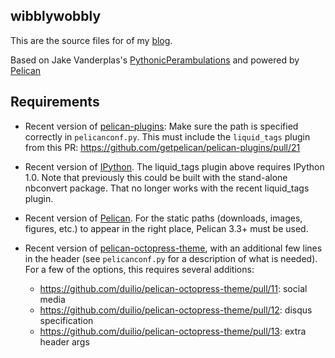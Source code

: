 wibblywobbly
------------

This are the source files for of my [blog](http://dharhas.github.io/).

Based on Jake Vanderplas's [PythonicPerambulations](https://github.com/jakevdp/PythonicPerambulations) 
and powered by [Pelican](http://blog.getpelican.com/)

Requirements
------------
- Recent version of
  [pelican-plugins](http://github.com/getpelican/pelican-plugins):
  Make sure the path is specified correctly in ``pelicanconf.py``.
  This must include the ``liquid_tags`` plugin from this PR:
  https://github.com/getpelican/pelican-plugins/pull/21

- Recent version of [IPython](http://github.com/ipython/ipython).  The
  liquid_tags plugin above requires IPython 1.0.  Note that previously
  this could be built with the stand-alone nbconvert package.  That
  no longer works with the recent liquid_tags plugin.

- Recent version of [Pelican](http://github.com/getpelican/pelican).  For
  the static paths (downloads, images, figures, etc.) to appear in the right
  place, Pelican 3.3+ must be used.

- Recent version of
  [pelican-octopress-theme](https://github.com/duilio/pelican-octopress-theme),
  with an additional few lines in the header (see ``pelicanconf.py`` for
  a description of what is needed).
  For a few of the options, this requires several additions:
  
  - https://github.com/duilio/pelican-octopress-theme/pull/11: social media
  - https://github.com/duilio/pelican-octopress-theme/pull/12: disqus specification
  - https://github.com/duilio/pelican-octopress-theme/pull/13: extra header args

